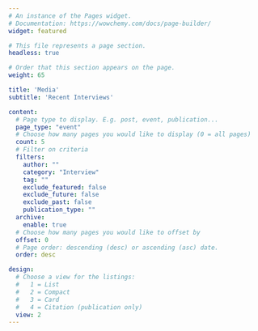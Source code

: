```yaml
---
# An instance of the Pages widget.
# Documentation: https://wowchemy.com/docs/page-builder/
widget: featured

# This file represents a page section.
headless: true

# Order that this section appears on the page.
weight: 65

title: 'Media'
subtitle: 'Recent Interviews'

content:
  # Page type to display. E.g. post, event, publication...
  page_type: "event"
  # Choose how many pages you would like to display (0 = all pages)
  count: 5
  # Filter on criteria
  filters:
    author: ""
    category: "Interview"
    tag: ""
    exclude_featured: false
    exclude_future: false
    exclude_past: false
    publication_type: ""
  archive:
    enable: true
  # Choose how many pages you would like to offset by
  offset: 0
  # Page order: descending (desc) or ascending (asc) date.
  order: desc

design:
  # Choose a view for the listings:
  #   1 = List
  #   2 = Compact
  #   3 = Card
  #   4 = Citation (publication only)
  view: 2
---
```



